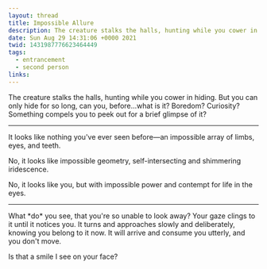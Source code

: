 ```yaml
---
layout: thread
title: Impossible Allure
description: The creature stalks the halls, hunting while you cower in hiding. But you can only hide for so long, can you, before...what is it? Boredom? Curiosity? Something compels you to peek out for a brief glimpse of it?
date: Sun Aug 29 14:31:06 +0000 2021
twid: 1431987776623464449
tags:
  - entrancement
  - second person
links:
---
```

<article class="thread">
<section class="tweet">
<p>The creature stalks the halls, hunting while you cower in hiding. But you can only hide for so long, can you, before...what is it? Boredom? Curiosity? Something compels you to peek out for a brief glimpse of it?</p>
</section>
<hr class="tweet_sep">
<section class="tweet">
<p>It looks like nothing you've ever seen before—an impossible array of limbs, eyes, and teeth.</p>
<p>No, it looks like impossible geometry, self-intersecting and shimmering iridescence.</p>
<p>No, it looks like you, but with impossible power and contempt for life in the eyes.</p>
</section>
<hr class="tweet_sep">
<section class="tweet">
<p>What *do* you see, that you're so unable to look away? Your gaze clings to it until it notices you. It turns and approaches slowly and deliberately, knowing you belong to it now. It will arrive and consume you utterly, and you don't move.</p>
<p>Is that a smile I see on your face?</p>
</section>
</article>
